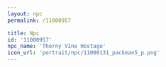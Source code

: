 ```yaml
---
layout: npc
permalink: /11000957

title: Npc
id: '11000957'
npc_name: 'Thorny Vine Hostage'
icon_url: 'portrait/npc/11000131_packman5_p.png'
---
```

